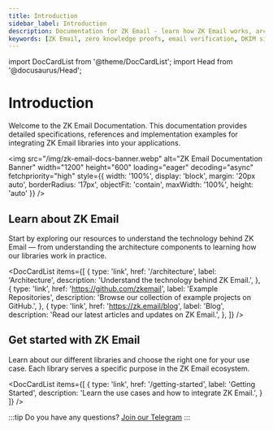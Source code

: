 ```yaml
---
title: Introduction
sidebar_label: Introduction
description: Documentation for ZK Email - learn how ZK Email works, architecture components, implementation examples, and integration guides for applications
keywords: [ZK Email, zero knowledge proofs, email verification, DKIM signatures, blockchain integration, developer documentation, implementation guide, architecture overview, technical specifications, web3 integration]
---
```


import DocCardList from '@theme/DocCardList';
import Head from '@docusaurus/Head';

# Introduction

<Head>
  <link 
    rel="preload" 
    as="image" 
    href="/img/zk-email-docs-banner.webp"
    fetchpriority="high"
  />
  <meta name="google-site-verification" content="p1d2CJxBesOeXENEYrDsrLDTPfWOBVTmwXnsfdB7b1Q" />
</Head>

<div style={{fontSize: '1.2em'}}>
Welcome to the ZK Email Documentation. This documentation provides detailed specifications, references and implementation examples for integrating ZK Email libraries into your applications.
</div>

<img 
  src="/img/zk-email-docs-banner.webp" 
  alt="ZK Email Documentation Banner" 
  width="1200"
  height="600"
  loading="eager"
  decoding="async"
  fetchpriority="high"
  style={{
    width: '100%',
    display: 'block',
    margin: '20px auto',
    borderRadius: '17px',
    objectFit: 'contain',
    maxWidth: '100%',
    height: 'auto'
  }}
/>

## Learn about ZK Email

Start by exploring our resources to understand the technology behind ZK Email — from understanding the architecture components to learning how our libraries work in practice.

<DocCardList 
  items={[
    {
      type: 'link',
      href: '/architecture',
      label: 'Architecture',
      description: 'Understand the technology behind ZK Email.',
    },
    {
      type: 'link',
      href: 'https://github.com/zkemail',
      label: 'Example Repositories',
      description: 'Browse our collection of example projects on GitHub.',
    },
    {
      type: 'link',
      href: 'https://zk.email/blog',
      label: 'Blog',
      description: 'Read our latest articles and updates on ZK Email.',
    },
  ]}
/>

## Get started with ZK Email

Learn about our different libraries and choose the right one for your use case. Each library serves a specific purpose in the ZK Email ecosystem.

<DocCardList 
  items={[
    {
      type: 'link',
      href: '/getting-started',
      label: 'Getting Started',
      description: 'Learn the use cases and how to integrate ZK Email.',
    }
  ]}
/>

:::tip
Do you have any questions? [Join our Telegram](https://t.me/zkemail)
:::

